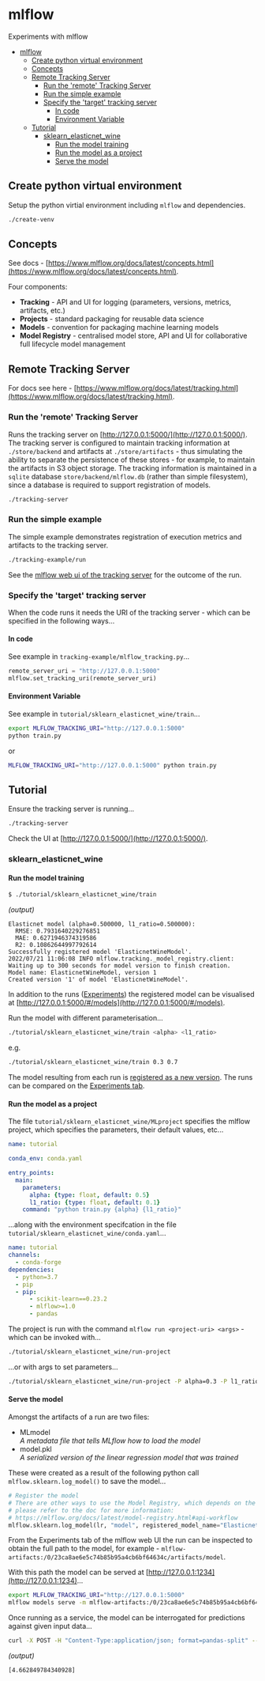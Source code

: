 # mlflow

Experiments with mlflow

- [mlflow](#mlflow)
  - [Create python virtual environment](#create-python-virtual-environment)
  - [Concepts](#concepts)
  - [Remote Tracking Server](#remote-tracking-server)
    - [Run the 'remote' Tracking Server](#run-the-remote-tracking-server)
    - [Run the simple example](#run-the-simple-example)
    - [Specify the 'target' tracking server](#specify-the-target-tracking-server)
      - [In code](#in-code)
      - [Environment Variable](#environment-variable)
  - [Tutorial](#tutorial)
    - [sklearn_elasticnet_wine](#sklearn_elasticnet_wine)
      - [Run the model training](#run-the-model-training)
      - [Run the model as a project](#run-the-model-as-a-project)
      - [Serve the model](#serve-the-model)

## Create python virtual environment

Setup the python virtial environment including `mlflow` and dependencies.

```bash
./create-venv
```

## Concepts

See docs - [https://www.mlflow.org/docs/latest/concepts.html](https://www.mlflow.org/docs/latest/concepts.html).

Four components:
* **Tracking** - API and UI for logging (parameters, versions, metrics, artifacts, etc.)
* **Projects** - standard packaging for reusable data science
* **Models** - convention for packaging machine learning models
* **Model Registry** - centralised model store, API and UI for collaborative full lifecycle model management

## Remote Tracking Server

For docs see here - [https://www.mlflow.org/docs/latest/tracking.html](https://www.mlflow.org/docs/latest/tracking.html).

### Run the 'remote' Tracking Server

Runs the tracking server on [http://127.0.0.1:5000/](http://127.0.0.1:5000/). The tracking server is configured to maintain tracking information at `./store/backend` and artifacts at `./store/artifacts` - thus simulating the ability to separate the persistence of these stores - for example, to maintain the artifacts in S3 object storage. The tracking information is maintained in a `sqlite` database `store/backend/mlflow.db` (rather than simple filesystem), since a database is required to support registration of models.

```bash
./tracking-server
```

### Run the simple example

The simple example demonstrates registration of execution metrics and artifacts to the tracking server.

```bash
./tracking-example/run
```

See the [mlflow web ui of the tracking server](http://127.0.0.1:5000/#/experiments/0) for the outcome of the run.

### Specify the 'target' tracking server

When the code runs it needs the URI of the tracking server - which can be specified in the following ways...

#### In code

See example in `tracking-example/mlflow_tracking.py`...

```python
remote_server_uri = "http://127.0.0.1:5000"
mlflow.set_tracking_uri(remote_server_uri)
```

#### Environment Variable

See example in `tutorial/sklearn_elasticnet_wine/train`...

```bash
export MLFLOW_TRACKING_URI="http://127.0.0.1:5000"
python train.py
```

or

```bash
MLFLOW_TRACKING_URI="http://127.0.0.1:5000" python train.py
```

## Tutorial

Ensure the tracking server is running...

```bash
./tracking-server
```

Check the UI at [http://127.0.0.1:5000/](http://127.0.0.1:5000/).

### sklearn_elasticnet_wine

#### Run the model training

```bash
$ ./tutorial/sklearn_elasticnet_wine/train 
```

_(output)_
```
Elasticnet model (alpha=0.500000, l1_ratio=0.500000):
  RMSE: 0.7931640229276851
  MAE: 0.6271946374319586
  R2: 0.10862644997792614
Successfully registered model 'ElasticnetWineModel'.
2022/07/21 11:06:08 INFO mlflow.tracking._model_registry.client: Waiting up to 300 seconds for model version to finish creation.                     Model name: ElasticnetWineModel, version 1
Created version '1' of model 'ElasticnetWineModel'.
```

In addition to the runs ([Experiments](http://127.0.0.1:5000/#/experiments/0)) the registered model can be visualised at [http://127.0.0.1:5000/#/models](http://127.0.0.1:5000/#/models).

Run the model with different parameterisation...

```bash
./tutorial/sklearn_elasticnet_wine/train <alpha> <l1_ratio>
```

e.g.
```bash
./tutorial/sklearn_elasticnet_wine/train 0.3 0.7
```

The model resulting from each run is [registered as a new version](http://127.0.0.1:5000/#/models/ElasticnetWineModel). The runs can be compared on the [Experiments tab](http://127.0.0.1:5000/#/experiments/0).

#### Run the model as a project

The file `tutorial/sklearn_elasticnet_wine/MLproject` specifies the mlflow project, which specifies the parameters, their default values, etc...

```yaml
name: tutorial

conda_env: conda.yaml

entry_points:
  main:
    parameters:
      alpha: {type: float, default: 0.5}
      l1_ratio: {type: float, default: 0.1}
    command: "python train.py {alpha} {l1_ratio}"
```

...along with the environment specifcation in the file `tutorial/sklearn_elasticnet_wine/conda.yaml`...

```yaml
name: tutorial
channels:
  - conda-forge
dependencies:
  - python=3.7
  - pip
  - pip:
      - scikit-learn==0.23.2
      - mlflow>=1.0
      - pandas
```

The project is run with the command `mlflow run <project-uri> <args>` - which can be invoked with...

```bash
./tutorial/sklearn_elasticnet_wine/run-project
```

...or with args to set parameters...

```bash
./tutorial/sklearn_elasticnet_wine/run-project -P alpha=0.3 -P l1_ratio=0.7
```

#### Serve the model

Amongst the artifacts of a run are two files:
* MLmodel<br>
  _A metadata file that tells MLflow how to load the model_
* model.pkl<br>
  _A serialized version of the linear regression model that was trained_

These were created as a result of the following python call `mlflow.sklearn.log_model()` to save the model...

```python
# Register the model
# There are other ways to use the Model Registry, which depends on the use case,
# please refer to the doc for more information:
# https://mlflow.org/docs/latest/model-registry.html#api-workflow
mlflow.sklearn.log_model(lr, "model", registered_model_name="ElasticnetWineModel")
```

From the Experiments tab of the mlflow web UI the run can be inspected to obtain the full path to the model, for example - `mlflow-artifacts:/0/23ca8ae6e5c74b85b95a4cb6bf64634c/artifacts/model`.

With this path the model can be served at [http://127.0.0.1:1234](http://127.0.0.1:1234)...

```bash
export MLFLOW_TRACKING_URI="http://127.0.0.1:5000"
mlflow models serve -m mlflow-artifacts:/0/23ca8ae6e5c74b85b95a4cb6bf64634c/artifacts/model -p 1234
```

Once running as a service, the model can be interrogated for predictions against given input data...

```bash
curl -X POST -H "Content-Type:application/json; format=pandas-split" --data '{"columns":["alcohol", "chlorides", "citric acid", "density", "fixed acidity", "free sulfur dioxide", "pH", "residual sugar", "sulphates", "total sulfur dioxide", "volatile acidity"],"data":[[12.8, 0.029, 0.48, 0.98, 6.2, 29, 3.33, 1.2, 0.39, 75, 0.66]]}' http://127.0.0.1:1234/invocations
```

_(output)_
```
[4.662849784340928]
```
